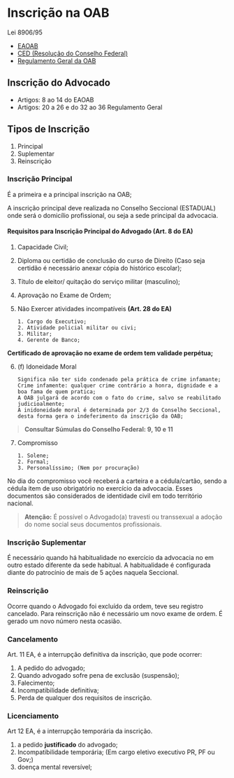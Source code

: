 # Inscrição na OAB

Lei 8906/95

- [EAOAB](https://www.oab.org.br/publicacoes/AbrirPDF?LivroId=0000002837)
- [CED (Resolução do Conselho Federal)](https://www.oab.org.br/publicacoes/AbrirPDF?LivroId=0000004085)
- [Regulamento Geral da OAB](https://www.oab.org.br/publicacoes/AbrirPDF?LivroId=0000004095)

## Inscrição do Advocado

- Artigos: 8 ao 14 do EAOAB
- Artigos: 20 a 26 e do 32 ao 36 Regulamento Geral

## Tipos de Inscrição

1. Principal
2. Suplementar
3. Reinscrição

### Inscrição Principal

É a primeira e a principal inscrição na OAB;

A inscrição principal deve realizada no Conselho Seccional (ESTADUAL) onde será o domicílio profissional, ou seja a sede principal da advocacia.

#### Requisitos para Inscrição Principal do Advogado (Art. 8 do EA)

1.  Capacidade Civil;
2.  Diploma ou certidão de conclusão do curso de Direito (Caso seja certidão é necessário anexar cópia do histórico escolar);
3.  Título de eleitor/ quitação do serviço militar (masculino);
4.  Aprovação no Exame de Ordem;
5.  Não Exercer atividades incompatíveis **(Art. 28 do EA)**

        1. Cargo do Executivo;
        2. Atividade policial militar ou civi;
        3. Militar;
        4. Gerente de Banco;

**Certificado de aprovação no exame de ordem tem validade perpétua;**

6.  (f) Idoneidade Moral

        Significa não ter sido condenado pela prática de crime infamante;
        Crime infamente: qualquer crime contrário a honra, dignidade e a boa fama de quem pratica;
        A OAB julgará de acordo com o fato do crime, salvo se reabilitado judicioalmente;
        A inidoneidade moral é determinada por 2/3 do Conselho Seccional,
        desta forma gera o indeferimento da inscrição da OAB;

> **Consultar Súmulas do Conselho Federal: 9, 10 e 11**

7.  Compromisso

        1. Solene;
        2. Formal;
        3. Personalíssimo; (Nem por procuração)

No dia do compromisso você receberá a carteira e a cédula/cartão, sendo a cédula item de uso obrigatório no exercício da advocacia. Esses documentos são considerados de identidade civil em todo território nacional.

> **Atenção:** É possível o Advogado(a) travesti ou transsexual a adoção do nome social seus documentos profissionais.

### Inscrição Suplementar

É necessário quando há habitualidade no exercício da advocacia no em outro estado diferente da sede habitual.
A habitualidade é configurada diante do patrocínio de mais de 5 ações naquela Seccional.

### Reinscrição

Ocorre quando o Advogado foi excluído da ordem, teve seu registro cancelado. Para reinscrição não é necessário um novo exame de ordem. É gerado um novo número nesta ocasião.

### Cancelamento

Art. 11 EA, é a interrupção definitiva da inscrição, que pode ocorrer:

1. A pedido do advogado;
2. Quando advogado sofre pena de exclusão (suspensão);
3. Falecimento;
4. Incompatibilidade definitiva;
5. Perda de qualquer dos requisitos de inscrição.

### Licenciamento

Art 12 EA, é a interrupção temporária da inscrição.

1. a pedido **justificado** do advogado;
2. Incompatibilidade temporária; (Em cargo eletivo executivo PR, PF ou Gov;)
3. doença mental reversível;
